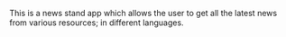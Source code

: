 This is a news stand app which allows the user to get all the latest news from various resources; in different languages.